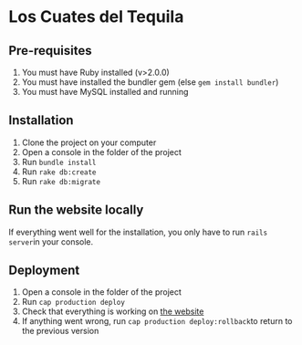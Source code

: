 # Los Cuates del Tequila

## Pre-requisites

1. You must have Ruby installed (v>2.0.0)
2. You must have installed the bundler gem (else `gem install bundler`)
3. You must have MySQL installed and running

## Installation

1. Clone the project on your computer
2. Open a console in the folder of the project
3. Run `bundle install`
4. Run `rake db:create`
5. Run `rake db:migrate`

## Run the website locally

If everything went well for the installation, you only have to run `rails server`in your console.

## Deployment

1. Open a console in the folder of the project
2. Run `cap production deploy`
3. Check that everything is working on [the website](http://integra10.ing.puc.cl)
4. If anything went wrong, run `cap production deploy:rollback`to return to the previous version
